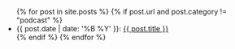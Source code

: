 <ul>
  {% for post in site.posts %}
    {% if post.url and post.category != "podcast" %}
        <li>{{ post.date | date: '%B %Y' }}: <a href="{{ post.url }}">{{ post.title }}</a></li>
    {% endif %}
  {% endfor %}
</ul>

